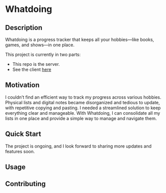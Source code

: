 # Whatdoing

## Description
Whatdoing is a progress tracker that keeps all your hobbies—like books, games, and shows—in one place.

This project is currently in two parts:
 - This repo is the server.
 - See the client [here](https://github.com/JustinLi007/whatdoing-cli)

## Motivation
I couldn’t find an efficient way to track my progress across various hobbies. Physical lists and digital notes became disorganized and tedious to update, with repetitive copying and pasting. I needed a streamlined solution to keep everything clear and manageable. With Whatdoing, I can consolidate all my lists in one place and provide a simple way to manage and navigate them.

## Quick Start
The project is ongoing, and I look forward to sharing more updates and features soon.

## Usage

## Contributing
